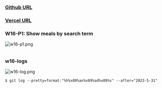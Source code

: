 ### [Github URL](https://github.com/George0113/1112-1N-js-demo-211410542/commits/main)

### [Vercel URL](https://1112-1-n-js-demo-211410542.vercel.app/)

### W16-P1: Show meals by search term

![w16-p1.png](https://spguhxeeusfjlibdhcxj.supabase.co/storage/v1/object/public/demo42/md_1N_img/w16-p1.png)

```

```

### w16-logs

![w16-log.png](https://spguhxeeusfjlibdhcxj.supabase.co/storage/v1/object/public/demo42/md_1N_img/w16-log.png)

```
$ git log --pretty=format:"%h%x09%an%x09%ad%x09%s" --after="2023-5-31"


```
